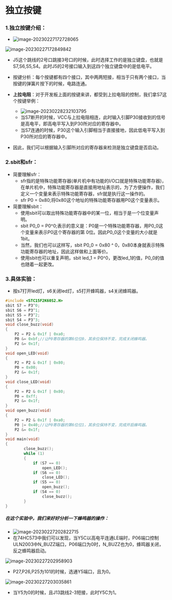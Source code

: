 # 独立按键
### 1.独立按键介绍：

- ![image-20230227172728065](https://nickaljy-pictures.oss-cn-hangzhou.aliyuncs.com/image-20230227172728065.png)

![image-20230227172849842](https://nickaljy-pictures.oss-cn-hangzhou.aliyuncs.com/image-20230227172849842.png)

- J5这个跳线的2号口跳接3号口的时候，此时选择工作的是独立键盘，也就是S7,S6,S5,S4。此时J5的2号接口输入到这四个独立键盘中的是低电平。
- 按键分析：每个按键都有四个接口，其中两两短接，相当于只有两个接口，当按键的弹簧片按下的时候，电路连通。
- **上拉电阻**：对于开发板上面的按键来讲，都受到上拉电阻的控制，我们拿S7这个按键举例：
  - ![image-20230228232103795](https://nickaljy-pictures.oss-cn-hangzhou.aliyuncs.com/image-20230228232103795.png)
  - 当S7断开的时候，VCC与上拉电阻相连，此时输入引脚P30接收到的信号是高电平，即高电平写入到P30所对应的寄存器中。
  - 当S7连通的时候，P30这个输入引脚相当于直接接地，因此低电平写入到P30所对应的寄存器中。

- 因此，我们可以根据输入引脚所对应的寄存器来检测是独立键盘是否启动。

### 2.sbit和sfr：

- 简要理解sfr：
  - sfr指的是特殊功能寄存器(单片机中有功能的I/O口就是特殊功能寄存器)，在单片机中，特殊功能寄存器是直接用地址表示的，为了方便操作，我们定义一个变量来表示特殊功能寄存器，sfr就是执行这一操作的。
  - sfr P0   =   0x80;将0x80这个地址的特殊功能寄存器用P0这个变量表示。
- 简要理解sbit：
  - 使用sbit可以取出特殊功能寄存器中的某一位，相当于是一个位变量声明。
  - sbit P0_0   =   P0^0;表示的意义是：P0是一个特殊功能寄存器，用P0_0这个变量来表示P0这个寄存器的第 0位。因此P0_0这个变量的大小就是1bit。
  - 当然，我们也可以这样写，sbit P0_0 = 0x80 ^ 0，0x80本身就表示特殊功能寄存器的地址，因此这样做和上面等价。
  - 使用sbit也可以重复声明，sbit led_1 = P0^0，更改led_1的值，P0_0的值也随着一起更改。

### 3.具体实验：

- 按s7打开led灯，s6关闭led灯，s5打开蜂鸣器，s4关闭蜂鸣器。

```c
#include <STC15F2K60S2.H>
sbit S7 = P3^0;
sbit S6 = P3^1;
sbit S5 = P3^2;
sbit S4 = P3^3;
void close_buzz(void)
{
	P2 = P2 & 0x1f | 0xa0;
	P0 &= 0xbf;//让P0寄存器的第6位位0，其余位保持不变，完成关闭蜂鸣器。
	P2 &= 0x1f;
}
void open_LED(void)
{
	P2 = P2 & 0x1f | 0x80;
	P0 = 0x00;
	P2 &= 0x1f;
}
void close_LED(void)
{
	P2 = P2 & 0x1f | 0x80;
	P0 = 0xff;
	P2 &= 0x1f;
}
void open_buzz(void)
{
	P2 = P2 & 0x1f | 0xa0;
	P0 |= 0x40;//让P0寄存器的第6位位1，其余位保持不变，完成开启蜂鸣器。
	P2 &= 0x1f;
}
void main(void)
{
		close_buzz();
		while (1)
		{
			if (S7 == 0)
				open_LED();
			if (S6 == 0)
				close_LED();
			if (S5 == 0)
				open_buzz();
			if (S4 == 0)
				close_buzz();
		}
}
```

##### 在这个实验中，我们来好好分析一下蜂鸣器的操作：

- ![image-20230227202822715](https://nickaljy-pictures.oss-cn-hangzhou.aliyuncs.com/image-20230227202822715.png)
- 在74HC573中我们可以发现，当Y5C以高电平连通LE端时，P06端口控制ULN2003中N_BUZZ端口，P06端口为0时，N_BUZZ也为0，蜂鸣器关闭，反之蜂鸣器启动。

![image-20230227202958903](https://nickaljy-pictures.oss-cn-hangzhou.aliyuncs.com/image-20230227202958903.png)

- P27,P26,P25为101的时候，选通Y5端口，且为0。

![image-20230227203035861](https://nickaljy-pictures.oss-cn-hangzhou.aliyuncs.com/image-20230227203035861.png)

- 当Y5为0的时候，且J13跳线2-3短接，此时Y5C为1。
